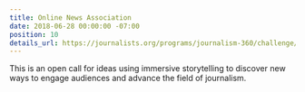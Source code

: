 ```yaml
---
title: Online News Association
date: 2018-06-28 00:00:00 -07:00
position: 10
details_url: https://journalists.org/programs/journalism-360/challenge/
---
```


This is an open call for ideas using immersive storytelling to discover new ways to engage audiences and advance the field of journalism.

